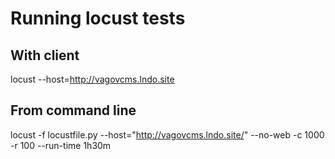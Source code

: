 # **Running locust tests**

## With client

locust --host=http://vagovcms.lndo.site

## From command line

locust -f locustfile.py --host="http://vagovcms.lndo.site/" --no-web -c 1000 -r 100 --run-time 1h30m
